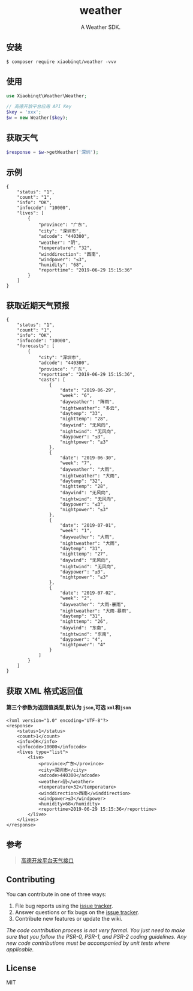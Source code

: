 <h1 align="center"> weather </h1>

<p align="center"> A Weather SDK.</p>


## 安装

```shell
$ composer require xiaobinqt/weather -vvv
```

## 使用

```php
use Xiaobinqt\Weather\Weather;

// 高德开放平台应用 API Key
$key = 'xxx';
$w = new Weather($key);
```

## 获取天气
```php
$response = $w->getWeather('深圳');
```

## 示例
```
{
    "status": "1",
    "count": "1",
    "info": "OK",
    "infocode": "10000",
    "lives": [
        {
            "province": "广东",
            "city": "深圳市",
            "adcode": "440300",
            "weather": "阴",
            "temperature": "32",
            "winddirection": "西南",
            "windpower": "≤3",
            "humidity": "68",
            "reporttime": "2019-06-29 15:15:36"
        }
    ]
}
```

## 获取近期天气预报
```
{
    "status": "1",
    "count": "1",
    "info": "OK",
    "infocode": "10000",
    "forecasts": [
        {
            "city": "深圳市",
            "adcode": "440300",
            "province": "广东",
            "reporttime": "2019-06-29 15:15:36",
            "casts": [
                {
                    "date": "2019-06-29",
                    "week": "6",
                    "dayweather": "阵雨",
                    "nightweather": "多云",
                    "daytemp": "33",
                    "nighttemp": "28",
                    "daywind": "无风向",
                    "nightwind": "无风向",
                    "daypower": "≤3",
                    "nightpower": "≤3"
                },
                {
                    "date": "2019-06-30",
                    "week": "7",
                    "dayweather": "大雨",
                    "nightweather": "大雨",
                    "daytemp": "32",
                    "nighttemp": "28",
                    "daywind": "无风向",
                    "nightwind": "无风向",
                    "daypower": "≤3",
                    "nightpower": "≤3"
                },
                {
                    "date": "2019-07-01",
                    "week": "1",
                    "dayweather": "大雨",
                    "nightweather": "大雨",
                    "daytemp": "31",
                    "nighttemp": "27",
                    "daywind": "无风向",
                    "nightwind": "无风向",
                    "daypower": "≤3",
                    "nightpower": "≤3"
                },
                {
                    "date": "2019-07-02",
                    "week": "2",
                    "dayweather": "大雨-暴雨",
                    "nightweather": "大雨-暴雨",
                    "daytemp": "31",
                    "nighttemp": "26",
                    "daywind": "东南",
                    "nightwind": "东南",
                    "daypower": "4",
                    "nightpower": "4"
                }
            ]
        }
    ]
}
```

## 获取 XML 格式返回值
#### 第三个参数为返回值类型,默认为 `json`,可选 `xml`和`json`

```
<?xml version="1.0" encoding="UTF-8"?>
<response>
    <status>1</status>
    <count>1</count>
    <info>OK</info>
    <infocode>10000</infocode>
    <lives type="list">
        <live>
            <province>广东</province>
            <city>深圳市</city>
            <adcode>440300</adcode>
            <weather>阴</weather>
            <temperature>32</temperature>
            <winddirection>西南</winddirection>
            <windpower>≤3</windpower>
            <humidity>68</humidity>
            <reporttime>2019-06-29 15:15:36</reporttime>
        </live>
    </lives>
</response>
```

## 参考
> [高德开放平台天气接口](https://lbs.amap.com/api/webservice/guide/api/weatherinfo/)

## Contributing

You can contribute in one of three ways:

1. File bug reports using the [issue tracker](https://github.com/xiaobinqt/aweather/issues).
2. Answer questions or fix bugs on the [issue tracker](https://github.com/xiaobinqt/aweather/issues).
3. Contribute new features or update the wiki.

_The code contribution process is not very formal. You just need to make sure that you follow the PSR-0, PSR-1, and PSR-2 coding guidelines. Any new code contributions must be accompanied by unit tests where applicable._

## License

MIT